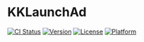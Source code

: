 # KKLaunchAd

[![CI Status](https://img.shields.io/travis/andy/KKLaunchAd.svg?style=flat)](https://travis-ci.org/andy/KKLaunchAd)
[![Version](https://img.shields.io/cocoapods/v/KKLaunchAd.svg?style=flat)](https://cocoapods.org/pods/KKLaunchAd)
[![License](https://img.shields.io/cocoapods/l/KKLaunchAd.svg?style=flat)](https://cocoapods.org/pods/KKLaunchAd)
[![Platform](https://img.shields.io/cocoapods/p/KKLaunchAd.svg?style=flat)](https://cocoapods.org/pods/KKLaunchAd)


